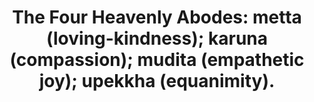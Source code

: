 ---
title: "The Four Heavenly Abodes: metta (loving-kindness); karuna (compassion); mudita (empathetic joy); upekkha (equanimity)."
tags: buddhism human
buddhistidea: true
order: 6
---